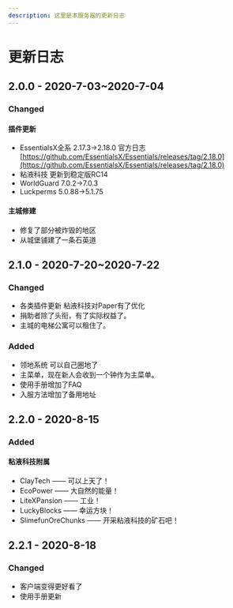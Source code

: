 ```yaml
---
description: 这里是本服务器的更新日志
---
```


# 更新日志

## 2.0.0 - 2020-7-03~2020-7-04

### Changed

#### 插件更新

* EssentialsX全系 2.17.3-&gt;2.18.0 官方日志[https://github.com/EssentialsX/Essentials/releases/tag/2.18.0](https://github.com/EssentialsX/Essentials/releases/tag/2.18.0)
* 粘液科技 更新到稳定版RC14
* WorldGuard 7.0.2-&gt;7.0.3
* Luckperms 5.0.88-&gt;5.1.75

#### 主城修建

* 修复了部分被炸毁的地区
* 从城堡铺建了一条石英道

## 2.1.0 - 2020-7-20~2020-7-22

### Changed

* 各类插件更新 粘液科技对Paper有了优化
* 捐助者除了头衔，有了实际权益了。
* 主城的电梯公寓可以租住了。

### Added

* 领地系统 可以自己圈地了
* 主菜单，现在新人会收到一个钟作为主菜单。
* 使用手册增加了FAQ
* 入服方法增加了备用地址

## 2.2.0 - 2020-8-15

### Added

#### 粘液科技附属

* ClayTech —— 可以上天了！
* EcoPower —— 大自然的能量！
* LiteXPansion —— 工业！
* LuckyBlocks —— 幸运方块！
* SlimefunOreChunks —— 开采粘液科技的矿石吧！

## 2.2.1 - 2020-8-18

### Changed

* 客户端变得更好看了
* 使用手册更新

